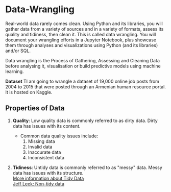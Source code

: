 # Data-Wrangling
Real-world data rarely comes clean. Using Python and its libraries, you will gather data from a variety of sources and in a variety of formats, assess its quality and tidiness, then clean it. This is called data wrangling. You will document your wrangling efforts in a Jupyter Notebook, plus showcase them through analyses and visualizations using Python (and its libraries) and/or SQL. </br>

Data wrangling is the Process of Gathering, Assessing and Cleaning Data before analysing it, visualisation or build predictive models using machine learning.

**Dataset**
TI am going to wrangle  a dataset of 19,000 online job posts from 2004 to 2015 that were posted through an Armenian human resource portal. It is hosted on Kaggle.

## Properties of Data
1. **Quality**:  Low quality data is commonly referred to as dirty data. Dirty data has issues with its content.
    - Common data quality issues include:
      1. Missing data
      2. Invalid data
      3. Inaccurate data
      4. Inconsistent data

2. **Tidiness**: Untidy data is commonly referred to as "messy" data. Messy data has issues with its structure.</br>
    [More information about Tidy Data](http://www.jeannicholashould.com/tidy-data-in-python.html)</br>
    [Jeff Leek: Non-tidy data](https://simplystatistics.org/2016/02/17/non-tidy-data/)
